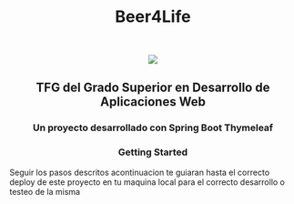 <h1 align="center">Beer4Life</h1>
<br>
<p align="center">
  <img src="https://github.com/pablopinto/Final-DAW-Project/blob/master/Beer4Life/src/main/resources/static/images/beer4life.png">
</p>

<h2 align="center">TFG del Grado Superior en Desarrollo de Aplicaciones Web</h2>
<h3 align="center">Un proyecto desarrollado con Spring Boot Thymeleaf</h3>
<h3 align="center">Getting Started</h3>
<p> Seguir los pasos descritos acontinuacion te guiaran hasta el correcto deploy de este proyecto en tu maquina local para el correcto desarrollo o testeo de la misma</p>
